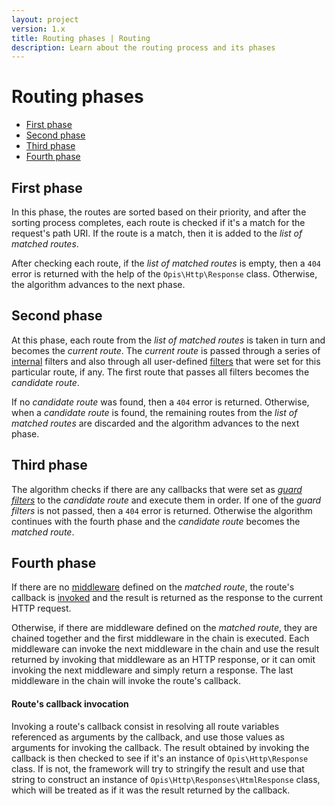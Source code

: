 ```yaml
---
layout: project
version: 1.x
title: Routing phases | Routing
description: Learn about the routing process and its phases
---
```

# Routing phases

* [First phase](#first-phase)
* [Second phase](#second-phase)
* [Third phase](#third-phase)
* [Fourth phase](#fourth-phase)

## First phase

In this phase, the routes are sorted based on their priority, and after the 
sorting process completes, each route is checked if it's a match for the 
request's path URI. If the route is a match, then it is added to the *list of
matched routes*.

After checking each route, if the *list of matched routes* is empty, then
a `404` error is returned with the help of the `Opis\Http\Response` class.
Otherwise, the algorithm advances to the next phase.

## Second phase

At this phase, each route from the *list of matched routes* is taken in turn
and becomes the *current route*. The *current route* is passed through a series of [internal](./routes.html#route-constraints)
filters and also through all user-defined [filters](./routes.html#regular-filters) that were set for this particular route, 
if any. The first route that passes all filters becomes the *candidate route*.

If no *candidate route* was found, then a `404` error is returned. Otherwise, when a *candidate route* is found, 
the remaining routes from the *list of matched routes* are discarded and the algorithm advances to the next phase.

## Third phase

The algorithm checks if there are any callbacks that were set as *[guard filters](./routes.html#guard-filters)* 
to the *candidate route* and execute them in order. If one of the *guard filters* is not passed, then a `404` error 
is returned. Otherwise the algorithm continues with the fourth phase and the *candidate route* becomes the *matched route*.

## Fourth phase

If there are no [middleware](./middleware.html) defined on the *matched route*, the route's callback is 
[invoked](#routes-callback-invocation) and the result is returned as the response to the current HTTP request.

Otherwise, if there are middleware defined on the *matched route*, they are chained together and the first 
middleware in the chain is executed. Each middleware can invoke the next middleware in the chain and use the result 
returned by invoking that middleware as an HTTP response, or it can omit invoking the next middleware and simply 
return a response. The last middleware in the chain will invoke the route's callback.
 
#### Route's callback invocation

Invoking a route's callback consist in resolving all route variables referenced as arguments by the callback, and
use those values as arguments for invoking the callback. The result obtained by invoking the callback is then checked to
see if it's an instance of `Opis\Http\Response` class. If is not, the framework will try to stringify the result and
use that string to construct an instance of `Opis\Http\Responses\HtmlResponse` class, which will be treated as if it 
was the result returned by the callback.

